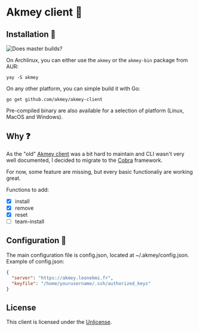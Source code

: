 # Akmey client 🔑

## Installation 🚀

![Does master builds?](https://github.com/akmey/akmey-client-new/workflows/Go/badge.svg)

On Archlinux, you can either use the `akmey` or the `akmey-bin` package from AUR:

```
yay -S akmey
```

On any other platform, you can simple build it with Go:

```
go get github.com/akmey/akmey-client
```

Pre-compiled binary are also available for a selection of platform (Linux, MacOS and Windows).

## Why ❓

As the "old" [Akmey client](https://github.com/akmey/akmey-client) was a bit hard to maintain and CLI wasn't very well documented, I decided to migrate to the [Cobra](https://github.com/spf13/cobra) framework.

For now, some feature are missing, but every basic functionaliy are working great.

Functions to add:

- [x] install
- [x] remove
- [x] reset
- [ ] team-install

## Configuration 📝

The main configuration file is config.json, located at ~/.akmey/config.json.
Example of config.json:

```json
{
  "server": "https://akmey.leonekmi.fr",
  "keyfile": "/home/yourusername/.ssh/authorized_keys"
}
```

## License

This client is licensed under the [Unlicense](https://github.com/akmey/akmey-client/blob/master/LICENSE).


